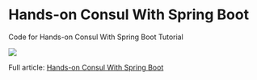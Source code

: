# Hands-on Consul With Spring Boot
Code for Hands-on Consul With Spring Boot Tutorial

![](https://raw.githubusercontent.com/sofieneBK/Hands-on-consul-with-springboot/main/spring%20boot%20with%20consul.PNG)

Full article: [Hands-on Consul With Spring Boot]()
